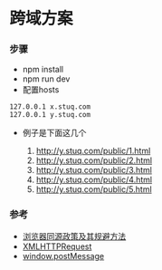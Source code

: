# 跨域方案

### 步骤

* npm install
* npm run dev
* 配置hosts

```
127.0.0.1 x.stuq.com
127.0.0.1 y.stuq.com
```

* 例子是下面这几个

    1. http://y.stuq.com/public/1.html
    2. http://y.stuq.com/public/2.html
    3. http://y.stuq.com/public/3.html
    4. http://y.stuq.com/public/4.html
    5. http://y.stuq.com/public/5.html

### 参考

* [浏览器同源政策及其规避方法](http://www.ruanyifeng.com/blog/2016/04/same-origin-policy.html)
* [XMLHTTPRequest](https://developer.mozilla.org/zh-CN/docs/Web/API/XMLHttpRequest)
* [window.postMessage](https://developer.mozilla.org/zh-CN/docs/Web/API/Window/postMessage)